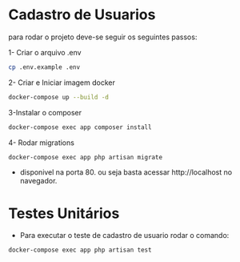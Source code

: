 # Cadastro de Usuarios

para rodar o projeto deve-se seguir os seguintes passos:

1- Criar o arquivo .env

```bash
cp .env.example .env

```
2- Criar e Iniciar imagem docker

```bash
docker-compose up --build -d
```

3-Instalar o composer

```bash
docker-compose exec app composer install
```


4- Rodar migrations

```bash
docker-compose exec app php artisan migrate
```
* disponivel na porta 80. ou seja basta acessar http://localhost no navegador.

# Testes Unitários
* Para executar o teste de cadastro de usuario rodar o comando: 

```bash
docker-compose exec app php artisan test
```
